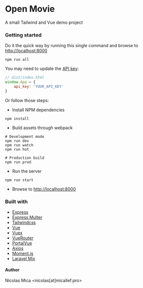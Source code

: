 # Open Movie
A small Tailwind and Vue demo project

### Getting started
Do it the quick way by running this single command and browse to [http://localhost:8000](http://localhost:8000)
```shell
npm run all
```

You may need to update the [API key](http://www.omdbapi.com/apikey.aspx):
```javascript
// dist/index.html
window.App = {
    api_key: 'YOUR_API_KEY'
}
```

Or follow those steps:

- Install NPM dependencies
```shell
npm install
 ```
 
- Build assets through webpack
```shell
# Development mode
npm run dev
npm run watch
npm run hot
 
# Production build
npm run prod
```

- Run the server
```shell
npm run start
```
- Browse to [http://localhost:8000](http://localhost:8000)
### Built with
- [Express](http://expressjs.com/)
- [Express Multer](https://github.com/expressjs/multer)
- [Tailwindcss](https://tailwindcss.com)
- [Vue](https://vue.org)
- [Vuex](https://vuex.vue.org)
- [VueRouter](https://router.vue.org)
- [PortalVue](https://github.com/linusborg/portal-vue)
- [Axios](https://github.com/axios/axios)
- [Moment.js](https://momentjs.com)
- [Laravel Mix](https://github.com/JeffreyWay/laravel-mix)

#### Author
Nicolas Mica <nicolas[at]micallef.pro>
